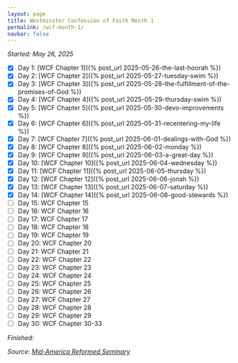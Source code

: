 ```yaml
---
layout: page
title: Westminster Confession of Faith Month 1
permalink: /wcf-month-1/
navbar: false
---
```


*Started: May 26, 2025*

- [x] Day 1: [WCF Chapter 1]({% post_url 2025-05-26-the-last-hoorah %})
- [x] Day 2: [WCF Chapter 2]({% post_url 2025-05-27-tuesday-swim %})
- [x] Day 3: [WCF Chapter 3]({% post_url 2025-05-28-the-fulfillment-of-the-promises-of-God %})
- [x] Day 4: [WCF Chapter 4]({% post_url 2025-05-29-thursday-swim %})
- [x] Day 5: [WCF Chapter 5]({% post_url 2025-05-30-devo-improvements %})
- [x] Day 6: [WCF Chapter 6]({% post_url 2025-05-31-recentering-my-life %})
- [x] Day 7: [WCF Chapter 7]({% post_url 2025-06-01-dealings-with-God %})
- [x] Day 8: [WCF Chapter 8]({% post_url 2025-06-02-monday %})
- [x] Day 9: [WCF Chapter 9]({% post_url 2025-06-03-a-great-day %})
- [x] Day 10: [WCF Chapter 10]({% post_url 2025-06-04-wednesday %})
- [x] Day 11: [WCF Chapter 11]({% post_url 2025-06-05-thursday %})
- [x] Day 12: [WCF Chapter 12]({% post_url 2025-06-06-jonah %})
- [x] Day 13: [WCF Chapter 13]({% post_url 2025-06-07-saturday %})
- [x] Day 14: [WCF Chapter 14]({% post_url 2025-06-08-good-stewards %})
- [ ] Day 15: WCF Chapter 15
- [ ] Day 16: WCF Chapter 16
- [ ] Day 17: WCF Chapter 17
- [ ] Day 18: WCF Chapter 18
- [ ] Day 19: WCF Chapter 19
- [ ] Day 20: WCF Chapter 20
- [ ] Day 21: WCF Chapter 21
- [ ] Day 22: WCF Chapter 22
- [ ] Day 23: WCF Chapter 23
- [ ] Day 24: WCF Chapter 24
- [ ] Day 25: WCF Chapter 25
- [ ] Day 26: WCF Chapter 26
- [ ] Day 27: WCF Chapter 27
- [ ] Day 28: WCF Chapter 28
- [ ] Day 29: WCF Chapter 29
- [ ] Day 30: WCF Chapter 30-33

*Finished:*

*Source:* [*Mid-America Reformed Seminary*](https://s3.us-west-1.amazonaws.com/blog.swang.cloud/reformed-standards-monthly.pdf)